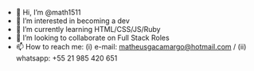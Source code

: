- 👋 Hi, I’m @math1511
- 👀 I’m interested in becoming a dev
- 🌱 I’m currently learning HTML/CSS/JS/Ruby
- 💞️ I’m looking to collaborate on Full Stack Roles
- 📫 How to reach me: (i) e-mail: matheusgacamargo@hotmail.com / (ii) whatsapp: +55 21 985 420 651

<!---
math1511/math1511 is a ✨ special ✨ repository because its `README.md` (this file) appears on your GitHub profile.
You can click the Preview link to take a look at your changes.
--->
